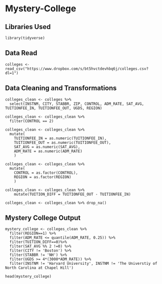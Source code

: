 # Mystery-College

## Libraries Used

```{r library}
library(tidyverse)
```

## Data Read

```{r data_read}
colleges <- read_csv("https://www.dropbox.com/s/bt5hvctdevhbq6j/colleges.csv?dl=1")
```

## Data Cleaning and Transformations

```{r clean, warning=FALSE}
colleges_clean <- colleges %>%
  select(INSTNM, CITY, STABBR, ZIP, CONTROL, ADM_RATE, SAT_AVG, TUITIONFEE_IN, TUITIONFEE_OUT, UGDS, REGION) 

colleges_clean <- colleges_clean %>%
  filter(CONTROL == 2) 

colleges_clean <- colleges_clean %>%
  mutate(
    TUITIONFEE_IN = as.numeric(TUITIONFEE_IN),
    TUITIONFEE_OUT = as.numeric(TUITIONFEE_OUT),
    SAT_AVG = as.numeric(SAT_AVG),
    ADM_RATE = as.numeric(ADM_RATE)
    ) 

colleges_clean <- colleges_clean %>% 
  mutate(
    CONTROL = as.factor(CONTROL),
    REGION = as.factor(REGION)
    )

colleges_clean <- colleges_clean %>% 
    mutate(TUITION_DIFF = TUITIONFEE_OUT - TUITIONFEE_IN)

colleges_clean <- colleges_clean %>% drop_na()

```

## Mystery College Output

```{r mystery_college}
mystery_college <- colleges_clean %>%
  filter(REGION==1) %>%
  filter(ADM_RATE <= quantile(ADM_RATE, 0.25)) %>%
  filter(TUITION_DIFF==0)%>%
  filter(SAT_AVG %% 2 !=0) %>%
  filter(CITY != 'Boston') %>%
  filter(STABBR != 'NH') %>%
  filter(UGDS >= 4*(3000*ADM_RATE)) %>%
  filter(INSTNM != 'Harvard University', INSTNM != 'The Universtiy of North Carolina at Chapel Hill')

head(mystery_college)
```
